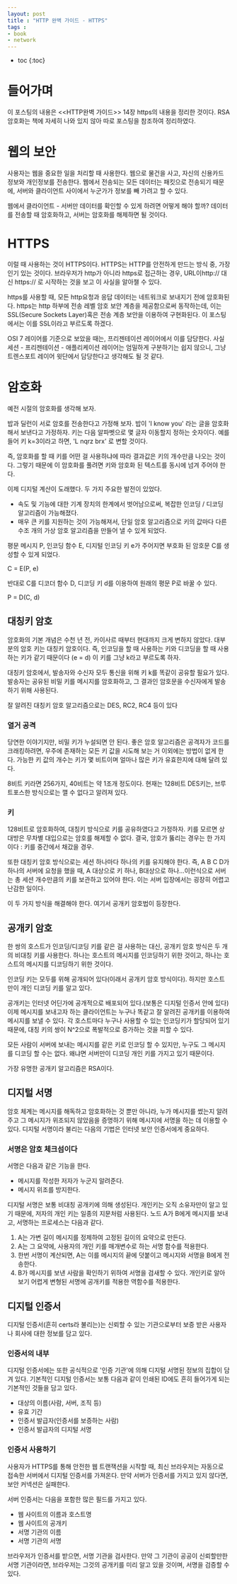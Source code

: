 ```yaml
---
layout: post
title : "HTTP 완벽 가이드 - HTTPS"
tags :
- book
- network
---
```


* toc
{:toc}

# 들어가며
이 포스팅의 내용은 <<HTTP완벽 가이드>> 14장 https의 내용을 정리한 것이다. RSA 암호화는 책에 자세히 나와 있지 않아 따로 포스팅을 참조하여 정리하였다.

# 웹의 보안 
사용자는 웹을 중요한 일을 처리할 때 사용한다. 웹으로 물건을 사고, 자신의 신용카드 정보와 개인정보를 전송한다. 웹에서 전송되는 모든 데이터는 패킷으로 전송되기 때문에, 서버와 클라이언트 사이에서 누군가가 정보를 빼 가려고 할 수 있다.

웹에서 클라이언트 - 서버만 데이터를 확인할 수 있게 하려면 어떻게 해야 할까? 데이터를 전송할 때 암호화하고, 서버는 암호화를 해제하면 될 것이다.

# HTTPS
이럴 때 사용하는 것이 HTTPS이다. HTTPS는 HTTP를 안전하게 만드는 방식 중, 가장 인기 있는 것이다. 브라우저가 http가 아니라 https로 접근하는 경우, URL이http:// 대신 https:// 로 시작하는 것을 보고 이 사실을 알아챌 수 있다.

https를 사용할 때, 모든 http요청과 응답 데이터는 네트워크로 보내지기 전에 암호화된다. https는 http 하부에 전송 레벨 암호 보안 계층을 제공함으로써 동작하는데, 이는 SSL(Secure Sockets Layer)혹은 전송 계층 보안을 이용하여 구현화된다. 이 포스팅에서는 이를 SSL이라고 부르도록 하겠다.

OSI 7 레이어를 기준으로 보았을 때는, 프리젠테이션 레이어에서 이를 담당한다. 사실 세션 - 프리젠테이션 - 애플리케이션 레이어는 엄밀하게 구분하기는 쉽지 않으니, 그냥 트렌스포트 레이어 윗단에서 담당한다고 생각해도 될 것 같다.

# 암호화
예전 시절의 암호화를 생각해 보자.

밥과 딜런이 서로 암호를 전송한다고 가정해 보자. 밥이 'I know you' 라는 글을 암호화해서 보낸다고 가정하자. 키는 다음 알파벳으로 몇 글자 이동할지 정하는 숫자이다. 예를 들어 키 k=3이라고 하면, 'L nqrz brx' 로 변할 것이다.

즉, 암호화를 할 때 키를 어떤 걸 사용하냐에 따라 결과값은 키의 개수만큼 나오는 것이다.
그렇기 때문에 이 암호화를 풀려면 키와 암호화 된 텍스트를 동시에 넘겨 주어야 한다.


이제 디지털 계산이 도래했다. 두 가지 주요한 발전이 있었다.

- 속도 및 기능에 대한 기계 장치의 한계에서 벗어남으로써, 복잡한 인코딩 / 디코딩 알고리즘이 가능해졌다.
- 매우 큰 키를 지원하는 것이 가능해져서, 단일 암호 알고리즘으로 키의 값마다 다른 수조 개의 가상 암호 알고리즘을 만들어 낼 수 있게 되었다.

평문 메시지 P, 인코딩 함수 E, 디지털 인코딩 키 e가 주어지면 부호화 된 암호문 C를 생성할 수 있게 되었다.

C = E(P, e)

반대로 C를 디코더 함수 D, 디코딩 키 d를 이용하여 원래의 평문 P로 바꿀 수 있다.

P = D(C, d)

## 대칭키 암호
암호화의 기본 개념은 수천 년 전, 카이사르 때부터 현대까지 크게 변하지 않았다. 대부분의 암호 키는 대칭키 암호이다. 즉, 인코딩을 할 때 사용하는 키와 디코딩을 할 때 사용하는 키가 같기 때문이다 (e = d) 이 키를 그냥 k라고 부르도록 하자.

대칭키 암호에서, 발송자와 수신자 모두 통신을 위해 키 k를 똑같이 공유할 필요가 있다. 발송자는 공유된 비밀 키를 메시지를 암호화하고, 그 결과인 암호문을 수신자에게 발송하기 위해 사용된다.

잘 알려진 대칭키 암호 알고리즘으로는 DES, RC2, RC4 등이 있다

### 열거 공격
당연한 이야기지만, 비밀 키가 누설되면 안 된다. 좋은 암호 알고리즘은 공격자가 코드를 크래킹하려면, 우주에 존재하는 모든 키 값을 시도해 보는 거 이외에는 방법이 없게 한다. 가능한 키 값의 개수는 키가 몇 비트이며 얼마나 많은 키가 유효한지에 대해 달려 있다.

8비트 키라면 256가지, 40비트는 약 1조개 정도이다. 현재는 128비트 DES키는, 브루트포스한 방식으로는 깰 수 없다고 알려져 있다.

### 키
128비트로 암호화하여, 대칭키 방식으로 키를 공유하였다고 가정하자. 키를 모르면 상대방은 무차별 대입으로는 암호를 해제할 수 없다. 결국, 암호가 뚫리는 경우는 한 가지이다 : 키를 중간에서 채갔을 경우.

또한 대칭키 암호 방식으로는 세션 하나마다 하나의 키를 유지해야 한다. 즉, A B C D가 하나의 서버에 요청을 했을 때, A 대상으로 키 하나, B대상으로 하나...이런식으로 서버는 총 세션 개수만큼의 키를 보관하고 있어야 한다. 이는 서버 입장에서는 굉장히 어렵고 난감한 일이다.

이 두 가지 방식을 해결해야 한다. 여기서 공개키 암호법이 등장한다.

## 공개키 암호
한 쌍의 호스트가 인코딩/디코딩 키를 같은 걸 사용하는 대신, 공개키 암호 방식은 두 개의 비대칭 키를 사용한다. 하나는 호스트의 메시지를 인코딩하기 위한 것이고, 하나는 호스트의 메시지를 디코딩하기 위한 것이다.

인코딩 키는 모두를 위해 공개되어 있다(이래서 공개키 암호 방식이다). 하지만 호스트만이 개인 디코딩 키를 알고 있다.

공개키는 인터넷 어딘가에 공개적으로 배포되어 있다.(보통은 디지털 인증서 안에 있다) 이제 메시지를 보내고자 하는 클라이언트는 누구나 똑같고 잘 알려진 공개키를 이용하여 메시지를 보낼 수 있다. 각 호스트마다 누구나 사용할 수 있는 인코딩키가 할당되어 있기 때문에, 대칭 키의 쌍이 N^2으로 폭발적으로 증가하는 것을 피할 수 있다.

모든 사람이 서버에 보내는 메시지를 같은 키로 인코딩 할 수 있지만, 누구도 그 메시지를 디코딩 할 수는 없다. 왜냐면 서버만이 디코딩 개인 키를 가지고 있기 때문이다. 

가장 유명한 공개키 알고리즘은 RSA이다.


## 디지털 서명
암호 체계는 메시지를 해독하고 암호화하는 것 뿐만 아니라, 누가 메시지를 썼는지 알려주고 그 메시지가 위조되지 않았음을 증명하기 위해 메시지에 서명을 하는 데 이용할 수 있다. 디지털 서명이라 불리는 다음의 기법은 인터넷 보안 인증서에게 중요하다.

### 서명은 암호 체크섬이다
서명은 다음과 같은 기능을 한다.

- 메시지를 작성한 저자가 누군지 알려준다.
- 메시지 위조를 방지한다.

디지털 서명은 보통 비대칭 공개키에 의해 생성된다. 개인키는 오직 소유자만이 알고 있기 때문에, 저자의 개인 키는 일종의 지문처럼 사용된다. 노드 A가 B에게 메시지를 보내고, 서명하는 프로세스는 다음과 같다.

1. A는 가변 길이 메시지를 정제하여 고정된 길이의 요약으로 만든다.
2. A는 그 요약에, 사용자의 개인 키를 매개변수로 하는 서명 함수를 적용한다.
3. 한번 서명이 계산되면, A는 이를 메시지의 끝에 덧붙이고 메시지와 서명을 B에게 전송한다.
4. B가 메시지를 보낸 사람을 확인하기 위하여 서명을 검새할 수 있다. 개인키로 알아보기 어렵게 변형된 서명에 공개키를 적용한 역함수를 적용한다.

## 디지털 인증서
디지털 인증서(흔히 certs라 불리는)는 신뢰할 수 있는 기관으로부터 보증 받은 사용자나 회사에 대한 정보를 담고 있다.

### 인증서의 내부
디지털 인증서에는 또한 공식적으로 '인증 기관'에 의해 디지털 서명된 정보의 집합이 담겨 있다. 기본적인 디지털 인증서는 보통 다음과 같이 인쇄된 ID에도 흔히 들어가게 되는 기본적인 것들을 담고 있다.

- 대상의 이름(사람, 서버, 조직 등)
- 유효 기간
- 인증서 발급자(인증서를 보증하는 사람)
- 인증서 발급자의 디지털 서명

### 인증서 사용하기
사용자가 HTTPS를 통해 안전한 웹 트랜잭션을 시작할 때, 최신 브라우저는 자동으로 접속한 서버에서 디지털 인증서를 가져온다. 만약 서버가 인증서를 가지고 있지 않다면, 보안 커넥션은 실패한다.

서버 인증서는 다음을 포함한 많은 필드를 가지고 있다.

- 웹 사이트의 이름과 호스트명
- 웹 사이트의 공개키
- 서명 기관의 이름
- 서명 기관의 서명

브라우저가 인증서를 받으면, 서명 기관을 검사한다. 만약 그 기관이 공공이 신뢰할만한 서명 기관이라면, 브라우저는 그것의 공개키를 미리 알고 있을 것이며, 서명을 검증할 수 있다.